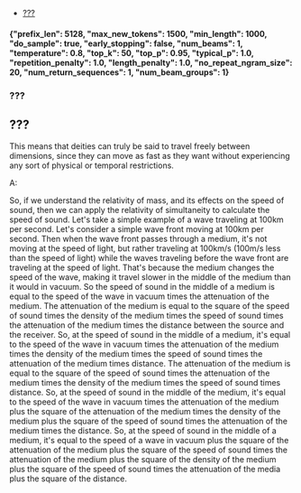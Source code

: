 - [???](#)


#### {"prefix_len": 5128, "max_new_tokens": 1500, "min_length": 1000, "do_sample": true, "early_stopping": false, "num_beams": 1, "temperature": 0.8, "top_k": 50, "top_p": 0.95, "typical_p": 1.0, "repetition_penalty": 1.0, "length_penalty": 1.0, "no_repeat_ngram_size": 20, "num_return_sequences": 1, "num_beam_groups": 1}
### ???
## ???

 This means that deities can truly be said to travel freely between dimensions, since they can move as fast as they want without experiencing any sort of physical or temporal restrictions.

A:

So, if we understand the relativity of mass, and its effects on the speed of sound, then we can apply the relativity of simultaneity to calculate the speed of sound.
Let's take a simple example of a wave traveling at 100km per second. Let's consider a simple wave front moving at 100km per second. Then when the wave front passes through a medium, it's not moving at the speed of light, but rather traveling at 100km/s (100m/s less than the speed of light) while the waves traveling before the wave front are traveling at the speed of light. That's because the medium changes the speed of the wave, making it travel slower in the middle of the medium than it would in vacuum.
So the speed of sound in the middle of a medium is equal to the speed of the wave in vacuum times the attenuation of the medium. The attenuation of the medium is equal to the square of the speed of sound times the density of the medium times the speed of sound times the attenuation of the medium times the distance between the source and the receiver. So, at the speed of sound in the middle of a medium, it's equal to the speed of the wave in vacuum times the attenuation of the medium times the density of the medium times the speed of sound times the attenuation of the medium times distance. The attenuation of the medium is equal to the square of the speed of sound times the attenuation of the medium times the density of the medium times the speed of sound times distance. So, at the speed of sound in the middle of the medium, it's equal to the speed of the wave in vacuum times the attenuation of the medium plus the square of the attenuation of the medium times the density of the medium plus the square of the speed of sound times the attenuation of the medium times the distance.
So, at the speed of sound in the middle of a medium, it's equal to the speed of a wave in vacuum plus the square of the attenuation of the medium plus the square of the speed of sound times the attenuation of the medium plus the square of the density of the medium plus the square of the speed of sound times the attenuation of the media plus the square of the distance.